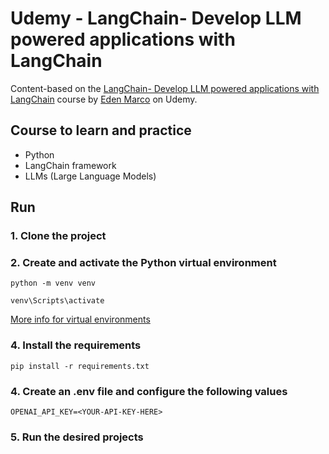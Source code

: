 # Udemy - LangChain- Develop LLM powered applications with LangChain

Content-based on the [LangChain- Develop LLM powered applications with LangChain](https://www.udemy.com/course/langchain/) course by [Eden Marco](https://www.udemy.com/course/langchain/#instructor-1) on Udemy.

## Course to learn and practice
- Python
- LangChain framework
- LLMs (Large Language Models)

## Run

### 1. Clone the project

### 2. Create and activate the Python virtual environment

```
python -m venv venv

venv\Scripts\activate
```

[More info for virtual environments](https://docs.python.org/3/library/venv.html#creating-virtual-environments)

### 4. Install the requirements

```
pip install -r requirements.txt
```

### 4. Create an .env file and configure the following values

```
OPENAI_API_KEY=<YOUR-API-KEY-HERE>
```

### 5. Run the desired projects